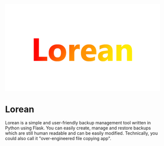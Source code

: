 ![Lorean logo](https://raw.githubusercontent.com/mags0ft/Lorean/master/docs/images/logo.png)

# Lorean

Lorean is a simple and user-friendly backup management tool written in Python using Flask.
You can easily create, manage and restore backups which are still human readable and can be
easily modified. Technically, you could also call it "over-engineered file copying app".